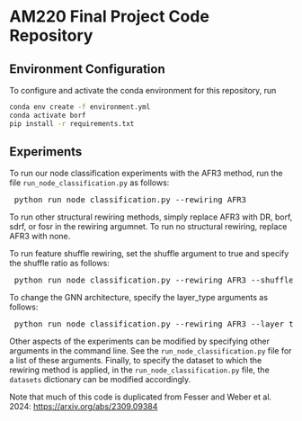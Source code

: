 # AM220 Final Project Code Repository

## Environment Configuration

To configure and activate the conda environment for this repository, run

```bash
conda env create -f environment.yml 
conda activate borf 
pip install -r requirements.txt
```

## Experiments

To run our node classification experiments with the AFR3 method, run the file `run_node_classification.py` as follows:

<pre> python run_node_classification.py --rewiring AFR3 </pre>

To run other structural rewiring methods, simply replace AFR3 with DR, borf, sdrf, or fosr in the rewiring argumnet. To run no structural rewiring, replace AFR3 with none.

To run feature shuffle rewiring, set the shuffle argument to true and specify the shuffle ratio as follows:

<pre> python run_node_classification.py --rewiring AFR3 --shuffle True --ratio 0.75 </pre>

To change the GNN architecture, specify the layer_type arguments as follows:

<pre> python run_node_classification.py --rewiring AFR3 --layer_type GCN </pre>

Other aspects of the experiments can be modified by specifying other arguments in the command line. See the `run_node_classification.py` file for a list of these arguments. Finally, to specify the dataset to which the rewiring method is applied, in the `run_node_classification.py` file, the `datasets` dictionary can be modified accordingly. 

Note that much of this code is duplicated from Fesser and Weber et al. 2024: https://arxiv.org/abs/2309.09384

